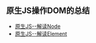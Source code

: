 <h2>原生JS操作DOM的总结</h2>

  * [原生JS--解读Node](https://github.com/15751165579/ThinkInCoding/blob/master/JS/DOM/%E6%96%87%E7%AB%A0/%E5%8E%9F%E7%94%9FJS--%E8%A7%A3%E8%AF%BBNode%EF%BC%88%E8%8A%82%E7%82%B9%EF%BC%89.md)
  * [原生JS--解读Element](https://github.com/15751165579/ThinkInCoding/blob/master/JS/DOM/%E6%96%87%E7%AB%A0/%E5%8E%9F%E7%94%9FJS--%E8%A7%A3%E8%AF%BBElement.md)
